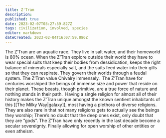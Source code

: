```yaml
---
title: Z'Tran
description: 
published: true
date: 2023-02-07T03:27:59.827Z
tags: civilization, involved, species
editor: markdown
dateCreated: 2023-02-04T16:07:59.086Z
---
```


The Z’Tran are an aquatic race. They live in salt water, and their homeworld is 80% ocean. When the Z’Tran explore outside their world they have to wear special suits that keep their bodies from dessidication, keeps the right balance of minerals especially salt, and the suits feed water into their gills so that they can respirate. They govern their worlds through a feudal system. The Z’Tran value Chivalry immensely.  The Z’Tran have for centuries worshiped the beings of immense size and power that reside on their planet. These beasts, though primitive, are a true force of nature and nothing stands in their path.  Having a single religion for almost all of their history makes the Z’Tran unique amongst the known sentient inhabitants of this [[The Milky Way|galaxy]], most having a plethora of diverse religions. They are also rare in that not many religions gets to actually see the beings they worship; There’s no doubt that the deep ones exist, only doubt that they are “gods”. The Z’Tran have only recently in the last decade become a secular sovereignty. Finally allowing for open worship of other entities or even atheism.